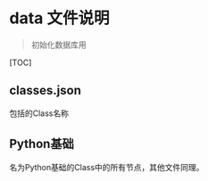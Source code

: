 # data 文件说明

> 初始化数据库用

[TOC]

## classes.json

包括的Class名称

## Python基础

名为Python基础的Class中的所有节点，其他文件同理。